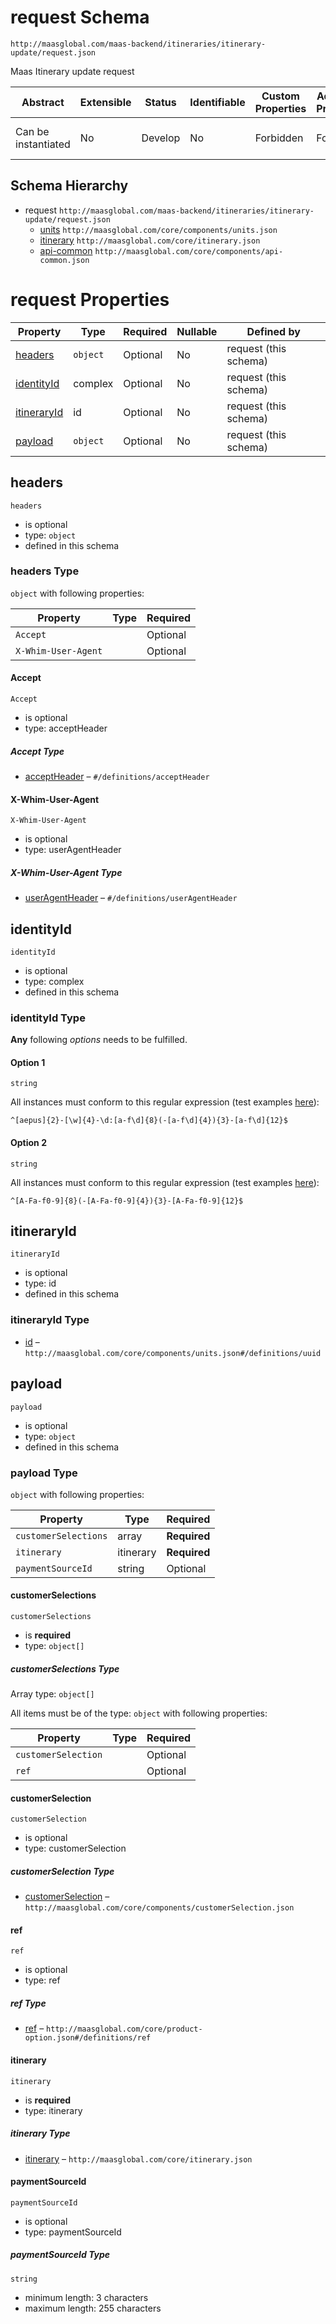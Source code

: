 # request Schema

```
http://maasglobal.com/maas-backend/itineraries/itinerary-update/request.json
```

Maas Itinerary update request

| Abstract            | Extensible | Status  | Identifiable | Custom Properties | Additional Properties | Defined In                                                             |
| ------------------- | ---------- | ------- | ------------ | ----------------- | --------------------- | ---------------------------------------------------------------------- |
| Can be instantiated | No         | Develop | No           | Forbidden         | Forbidden             | [maas-backend/itineraries/itinerary-update/request.json](request.json) |

## Schema Hierarchy

- request `http://maasglobal.com/maas-backend/itineraries/itinerary-update/request.json`
  - [units](../../../core/components/units.md) `http://maasglobal.com/core/components/units.json`
  - [itinerary](../../../core/itinerary.md) `http://maasglobal.com/core/itinerary.json`
  - [api-common](../../../core/components/api-common.md) `http://maasglobal.com/core/components/api-common.json`

# request Properties

| Property                    | Type     | Required | Nullable | Defined by            |
| --------------------------- | -------- | -------- | -------- | --------------------- |
| [headers](#headers)         | `object` | Optional | No       | request (this schema) |
| [identityId](#identityid)   | complex  | Optional | No       | request (this schema) |
| [itineraryId](#itineraryid) | id       | Optional | No       | request (this schema) |
| [payload](#payload)         | `object` | Optional | No       | request (this schema) |

## headers

`headers`

- is optional
- type: `object`
- defined in this schema

### headers Type

`object` with following properties:

| Property            | Type | Required |
| ------------------- | ---- | -------- |
| `Accept`            |      | Optional |
| `X-Whim-User-Agent` |      | Optional |

#### Accept

`Accept`

- is optional
- type: acceptHeader

##### Accept Type

- [acceptHeader](api-common.md) – `#/definitions/acceptHeader`

#### X-Whim-User-Agent

`X-Whim-User-Agent`

- is optional
- type: userAgentHeader

##### X-Whim-User-Agent Type

- [userAgentHeader](api-common.md) – `#/definitions/userAgentHeader`

## identityId

`identityId`

- is optional
- type: complex
- defined in this schema

### identityId Type

**Any** following _options_ needs to be fulfilled.

#### Option 1

`string`

All instances must conform to this regular expression (test examples
[here](<https://regexr.com/?expression=%5E%5Baepus%5D%7B2%7D-%5B%5Cw%5D%7B4%7D-%5Cd%3A%5Ba-f%5Cd%5D%7B8%7D(-%5Ba-f%5Cd%5D%7B4%7D)%7B3%7D-%5Ba-f%5Cd%5D%7B12%7D%24>)):

```regex
^[aepus]{2}-[\w]{4}-\d:[a-f\d]{8}(-[a-f\d]{4}){3}-[a-f\d]{12}$
```

#### Option 2

`string`

All instances must conform to this regular expression (test examples
[here](<https://regexr.com/?expression=%5E%5BA-Fa-f0-9%5D%7B8%7D(-%5BA-Fa-f0-9%5D%7B4%7D)%7B3%7D-%5BA-Fa-f0-9%5D%7B12%7D%24>)):

```regex
^[A-Fa-f0-9]{8}(-[A-Fa-f0-9]{4}){3}-[A-Fa-f0-9]{12}$
```

## itineraryId

`itineraryId`

- is optional
- type: id
- defined in this schema

### itineraryId Type

- [id](itinerary.md) – `http://maasglobal.com/core/components/units.json#/definitions/uuid`

## payload

`payload`

- is optional
- type: `object`
- defined in this schema

### payload Type

`object` with following properties:

| Property             | Type      | Required     |
| -------------------- | --------- | ------------ |
| `customerSelections` | array     | **Required** |
| `itinerary`          | itinerary | **Required** |
| `paymentSourceId`    | string    | Optional     |

#### customerSelections

`customerSelections`

- is **required**
- type: `object[]`

##### customerSelections Type

Array type: `object[]`

All items must be of the type: `object` with following properties:

| Property            | Type | Required |
| ------------------- | ---- | -------- |
| `customerSelection` |      | Optional |
| `ref`               |      | Optional |

#### customerSelection

`customerSelection`

- is optional
- type: customerSelection

##### customerSelection Type

- [customerSelection](customerSelection.md) – `http://maasglobal.com/core/components/customerSelection.json`

#### ref

`ref`

- is optional
- type: ref

##### ref Type

- [ref](product-option.md) – `http://maasglobal.com/core/product-option.json#/definitions/ref`

#### itinerary

`itinerary`

- is **required**
- type: itinerary

##### itinerary Type

- [itinerary](../../../core/itinerary.md) – `http://maasglobal.com/core/itinerary.json`

#### paymentSourceId

`paymentSourceId`

- is optional
- type: paymentSourceId

##### paymentSourceId Type

`string`

- minimum length: 3 characters
- maximum length: 255 characters
